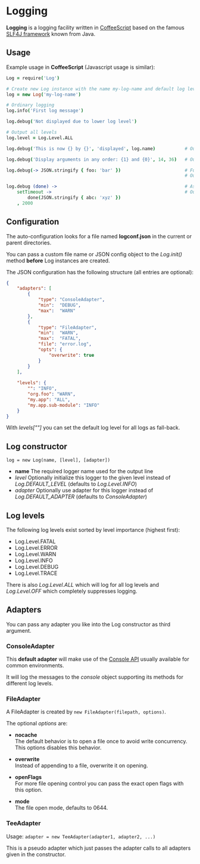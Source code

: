 Logging
=======

**Logging** is a logging facility written in [CoffeeScript](http://coffeescript.org/) based on the famous [SLF4J framework](http://www.slf4j.org/) known from Java.


Usage
-----
Example usage in **CoffeeScript** (Javascript usage is similar):

```coffeescript
Log = require('Log')

# Create new Log instance with the name my-log-name and default log level INFO
log = new Log('my-log-name')

# Ordinary logging
log.info('First log message')

log.debug('Not displayed due to lower log level')

# Output all levels
log.level = Log.Level.ALL

log.debug('This is now {} by {}', 'displayed', log.name)           # Output: This is now displayed by my-log-name

log.debug('Display arguments in any order: {1} and {0}', 14, 36)   # Output: Display arguments in any order: 36 and 14

log.debug(-> JSON.stringify { foo: 'bar' })                        # Function is only executed if logging actually happens, can be used for expensive operations
                                                                   # Output: {"foo":"bar"}

log.debug (done) ->                                                # Asynchronous logging after two seconds
    setTimeout ->                                                  # Output: {"abc":"xyz"}
        done(JSON.stringify { abc: 'xyz' })
    , 2000
```


Configuration
-------------
The auto-configuration looks for a file named **logconf.json** in the current or parent directories.

You can pass a custom file name or JSON config object to the *Log.init()* method **before** Log instances are created.

The JSON configuration has the following structure (all entries are optional):

```json
{
	"adapters": [
		{
			"type": "ConsoleAdapter",
			"min":  "DEBUG",
			"max":  "WARN"
		},
		{
			"type": "FileAdapter",
			"min":  "WARN",
			"max":  "FATAL",
			"file": "error.log",
			"opts": {
				"overwrite": true
			}
		}
	],
	
	"levels": {
		"": "INFO",
		"org.foo": "WARN",
		"my.app": "ALL",
		"my.app.sub-module": "INFO"
	}
}
```

With *levels[""]* you can set the default log level for all logs as fall-back.


Log constructor
-----------
`log = new Log(name, [level], [adapter])`

* **name** The required logger name used for the output line
* *level* Optionally initialize this logger to the given level instead of *Log.DEFAULT_LEVEL* (defaults to *Log.Level.INFO*)
* *adapter* Optionally use adapter for this logger instead of *Log.DEFAULT_ADAPTER* (defaults to *ConsoleAdapter*)


Log levels
----------
The following log levels exist sorted by level importance (highest first):

* Log.Level.FATAL
* Log.Level.ERROR
* Log.Level.WARN
* Log.Level.INFO
* Log.Level.DEBUG
* Log.Level.TRACE

There is also *Log.Level.ALL* which will log for all log levels and *Log.Level.OFF* which completely suppresses logging.


Adapters
--------
You can pass any adapter you like into the Log constructor as third argument.

### ConsoleAdapter
This **default adapter** will make use of the [Console API](https://getfirebug.com/wiki/index.php/Console_API) usually available for common environments.

It will log the messages to the *console* object supporting its methods for different log levels.

### FileAdapter
A FileAdapter is created by `new FileAdapter(filepath, options)`.

The optional *options* are:
* **nocache**  
The default behavior is to open a file once to avoid write concurrency.
This options disables this behavior.

* **overwrite**  
Instead of appending to a file, overwrite it on opening.

* **openFlags**  
For more file opening control you can pass the exact open flags with this option.

* **mode**  
The file open mode, defaults to 0644.

### TeeAdapter
Usage: `adapter = new TeeAdapter(adapter1, adapter2, ...)`

This is a pseudo adapter which just passes the adapter calls to all adapters given in the constructor.
